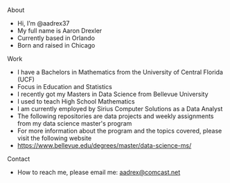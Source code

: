 About

- Hi, I’m @aadrex37
- My full name is Aaron Drexler
- Currently based in Orlando
- Born and raised in Chicago


Work
- I have a Bachelors in Mathematics from the University of Central Florida (UCF)
- Focus in Education and Statistics
- I recently got my Masters in Data Science from Bellevue University
- I used to teach High School Mathematics
- I am currently employed by Sirius Computer Solutions as a Data Analyst
- The following repositories are data projects and weekly assignments from my data science master's program
- For more information about the program and the topics covered, please visit the following website
- https://www.bellevue.edu/degrees/master/data-science-ms/


Contact
- How to reach me, please email me: aadrex@comcast.net
